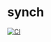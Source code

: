# synch

[![CI](https://github.com/sosnovski/synch/actions/workflows/ci.yml/badge.svg)](https://github.com/sosnovski/synch/actions/workflows/ci.yml)